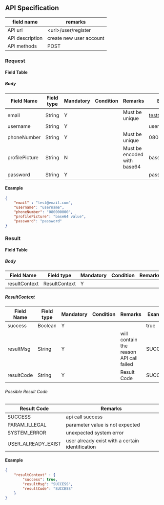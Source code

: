 ## API Specification

| field name      | remarks                 |
| --------------- | ----------------------- |
| API url         | \<url\>/user/register   |
| API description | create new user account |
| API methods     | POST                    |

### Request
#### Field Table

##### Body

| Field Name     | Field type | Mandatory | Condition | Remarks                     | Example        |
| -------------- | ---------- | --------- | --------- | --------------------------- | -------------- |
| email          | String     | Y         |           | Must be unique              | test@email.com |
| username       | String     | Y         |           |                             | username       |
| phoneNumber    | String     | Y         |           | Must be unique              | 08000000       |
| profilePicture | String     | N         |           | Must be encoded with base64 | base64 value   |
| password       | String     | Y         |           |                             | password       |

#### Example

```json
{
    "email" : "test@email.com",
    "username": "username",
    "phoneNumber": "080000000",
    "profilePicture": "base64 value",
    "password": "password"
}
```

### Result
#### Field Table

##### Body


| Field Name    | Field type    | Mandatory | Condition | Remarks | Example |
| ------------- | ------------- | --------- | --------- | ------- | ------- |
| resultContext | ResultContext | Y         |           |         |         |

##### ResultContext

| Field Name | Field type | Mandatory | Condition | Remarks                                 | Example |
| ---------- | ---------- | --------- | --------- | --------------------------------------- | ------- |
| success    | Boolean    | Y         |           |                                         | true    |
| resultMsg  | String     | Y         |           | will contain the reason API call failed | SUCCESS |
| resultCode | String     | Y         |           | Result Code                             | SUCCESS |

###### Possible Result Code
| Result Code        | Remarks                                          |
| ------------------ | ------------------------------------------------ |
| SUCCESS            | api call success                                 |
| PARAM_ILLEGAL      | parameter value is not expected                  |
| SYSTEM_ERROR       | unexpected system error                          |
| USER_ALREADY_EXIST | user already exist with a certain identification |

#### Example

```json
{
    "resultContext" : {
        "success": true,
        "resultMsg": "SUCCESS",
        "resultCode": "SUCCESS"
    }
}
```